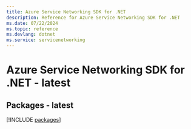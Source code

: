 ```yaml
---
title: Azure Service Networking SDK for .NET
description: Reference for Azure Service Networking SDK for .NET
ms.date: 07/22/2024
ms.topic: reference
ms.devlang: dotnet
ms.service: servicenetworking
---
```

# Azure Service Networking SDK for .NET - latest
## Packages - latest
[!INCLUDE [packages](service-networking-index.md)]